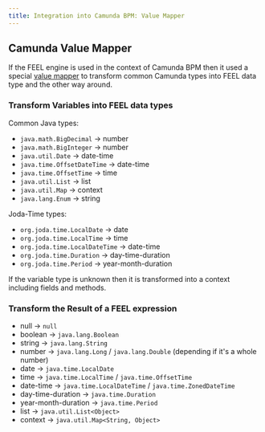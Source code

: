 ```yaml
---
title: Integration into Camunda BPM: Value Mapper
---
```


## Camunda Value Mapper

If the FEEL engine is used in the context of Camunda BPM then it used a special [value mapper](value-mapper-spi) to transform common Camunda types into FEEL data type and the other way around.

### Transform Variables into FEEL data types

Common Java types:

* `java.math.BigDecimal` -> number
* `java.math.BigInteger` -> number
* `java.util.Date` -> date-time
* `java.time.OffsetDateTime` -> date-time
* `java.time.OffsetTime` -> time
* `java.util.List` -> list
* `java.util.Map` -> context
* `java.lang.Enum` -> string

Joda-Time types:

* `org.joda.time.LocalDate` -> date
* `org.joda.time.LocalTime` -> time
* `org.joda.time.LocalDateTime` -> date-time
* `org.joda.time.Duration` -> day-time-duration
* `org.joda.time.Period` -> year-month-duration

If the variable type is unknown then it is transformed into a context including fields and methods. 

### Transform the Result of a FEEL expression

* null -> `null`
* boolean -> `java.lang.Boolean`
* string -> `java.lang.String`
* number -> `java.lang.Long` / `java.lang.Double` (depending if it's a whole number)
* date -> `java.time.LocalDate`
* time -> `java.time.LocalTime` / `java.time.OffsetTime`
* date-time -> `java.time.LocalDateTime` / `java.time.ZonedDateTime`
* day-time-duration -> `java.time.Duration`
* year-month-duration -> `java.time.Period`
* list -> `java.util.List<Object>`
* context -> `java.util.Map<String, Object>`
